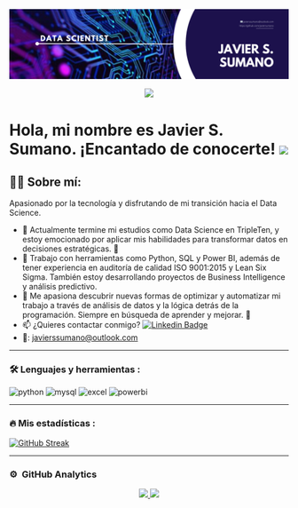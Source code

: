 
<div id="header" align="center">
  <img decoding="async" src="https://github.com/javiersumano/javiersumano/blob/main/Javier%20Sumano%20banner.png" width="800"/>
</div>

<div align="center">
  
[![](https://img.shields.io/badge/LinkedIn-0077B5?style=for-the-badge&logo=linkedin&logoColor=white)](https://www.linkedin.com/in/javiersanchezsumano/)

</div>

<h1>
  Hola, mi nombre es Javier S. Sumano. ¡Encantado de conocerte!
  <img decoding="async" src="https://media.giphy.com/media/hvRJCLFzcasrR4ia7z/giphy.gif" width="30px"/>
</h1>


## 👨‍💻 Sobre mí:
Apasionado por la tecnología y disfrutando de mi transición hacia el Data Science.

* 🔭 Actualmente termine mi estudios como Data Science en TripleTen, y estoy emocionado por aplicar mis habilidades para transformar datos en decisiones estratégicas. 💪
* 🌱 Trabajo con herramientas como Python, SQL y Power BI, además de tener experiencia en auditoría de calidad ISO 9001:2015 y Lean Six Sigma. También estoy desarrollando proyectos de Business Intelligence y análisis predictivo.
* 💓 Me apasiona descubrir nuevas formas de optimizar y automatizar mi trabajo a través de análisis de datos y la lógica detrás de la programación. Siempre en búsqueda de aprender y mejorar. 🚀
*  :mailbox: ¿Quieres contactar conmigo? [![Linkedin Badge](https://img.shields.io/badge/-Javier_Sánchez_Sumano-blue?style=flat&logo=Linkedin&logoColor=white)](https://github.com/javiersumano/javiersumano/)
* 📧: javierssumano@outlook.com 
---

### :hammer_and_wrench: Lenguajes y herramientas :

<div id="header" align="left">
    <img decoding="async" src="https://img.shields.io/badge/Python-3776AB?style=for-the-badge&logo=python&logoColor=white" alt="python"/>
  </a>
    <img decoding="async" src="https://img.shields.io/badge/MySQL-6DB33F?style=for-the-badge&logo=mysql&logoColor=white" alt="mysql"/>
  </a>
 <img decoding="async" src="https://img.shields.io/badge/Microsoft_Excel-217346?style=for-the-badge&logo=microsoft-excel&logoColor=white" alt="excel"/>
  </a>
 <img decoding="async" src="https://img.shields.io/badge/Power_BI-FFBE00?style=for-the-badge&logo=Power-BI&logoColor=white" alt="powerbi"/>
  </a>

</div>

---
### :fire: Mis estadísticas :

[![GitHub Streak](http://github-readme-streak-stats.herokuapp.com?user=javiersumano&theme=dark&background=000000)](https://git.io/streak-stats)

---
### ⚙️ &nbsp;GitHub Analytics

<p align="center">
<a href="https://github.com/javiersumano">
  <img height="180em" src="https://github-readme-stats-eight-theta.vercel.app/api?username=javiersumano&show_icons=true&theme=algolia&include_all_commits=true&count_private=true"/>
  <img height="180em" src="https://github-readme-stats-eight-theta.vercel.app/api/top-langs/?username=javiersumano&layout=compact&langs_count=8&theme=algolia"/>
</a>
</p> 
